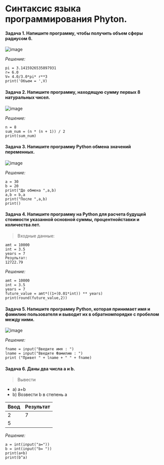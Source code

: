 # Синтаксис языка программирования Phyton.
#### Задача 1. Напишите программу, чтобы получить объем сферы радиусом 6.

![image](https://github.com/tvgVita69/python_begin/assets/98489171/aa35d49c-4315-44da-846b-c286de325d11)

*Решение:*
```
pi = 3.1415926535897931
r= 6.0
V= 4.0/3.0*pi* r**3
print('Объем = ',V)
```

#### Задача 2. Напишите программу, находящую сумму первых 8 натуральных чисел.

![image](https://github.com/tvgVita69/python_begin/assets/98489171/b19b626c-e20c-44db-a74c-2b17f98cce2d)

*Решение:*
```
n = 8
sum_num = (n * (n + 1)) / 2
print(sum_num)
```

#### Задача 3. Напишите программу Python обмена значений переменных.

![image](https://github.com/tvgVita69/python_begin/assets/98489171/ea2e0697-804e-4af2-ada4-ebbc0919d70c)

*Решение:*
```
a = 30
b = 20
print("До обмена ",a,b)
a,b = b,a
print("После ",a,b)
print()
```

#### Задача 4. Напишите программу на Python для расчета будущей стоимости указанной основной суммы, процентнойставки и количества лет.

> Входные данные:
```
amt = 10000
int = 3.5
years = 7
Результат:
12722.79
```
*Решение:*
```
amt = 10000
int = 3.5
years = 7
future_value = amt*((1+(0.01*int)) ** years)
print(round(future_value,2))
```

#### Задача 5. Напишите программу Python, которая принимает имя и фамилию пользователя и выводит их в обратномпорядке с пробелом между ними.

![image](https://github.com/tvgVita69/python_begin/assets/98489171/1c6299a5-0110-4042-aba9-3f5c8bcbb855)

*Решение:*
```
fname = input("Введите имя : ")
lname = input("Введите Фамилию : ")
print ("Привет " + lname + " " + fname)
```

#### Задача 6. Даны два числа a и b. 

> Вывести
- a) a+b
- b) Возвести b в степень a

|Ввод | Результат
|-----|-----------
|2    |7     
|5      

*Решение:*
```
a = int(input("a="))
b = int(input("b= "))
print(a+b)
print(b^a)
```
